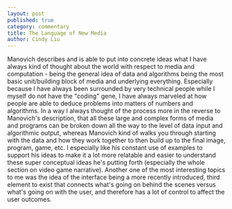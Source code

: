 ```yaml
---
layout: post
published: true
category: commentary
title: The Language of New Media
author: Cindy Liu
---
```

Manovich describes and is able to put into concrete ideas what I have always kind of thought about the world with respect to media and computation - being the general idea of data and algorithms being the most basic unit/building block of media and underlying everything. Especially because I have always been surrounded by very technical people while I myself do not have the "coding" gene, I have always marveled at how people are able to deduce problems into matters of numbers and algorithms. In a way I always thought of the process more in the reverse to Manovich's description, that all these large and complex forms of media and programs can be broken down all the way to the level of data input and algorithmic output, whereas Manovich kind of walks you through starting with the data and how they work together to then build up to the final image, program, game, etc. I especially like his constant use of examples to support his ideas to make it a lot more relatable and easier to understand these super conceptual ideas he's putting forth (especially the whole section on video game narrative). Another one of the most interesting topics to me was the idea of the interface being a more recently introduced, third element to exist that connects what's going on behind the scenes versus what's going on with the user, and therefore has a lot of control to affect the user outcomes.
